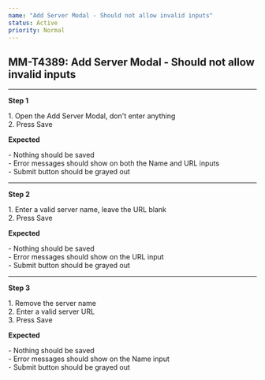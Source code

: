 ```yaml
---
name: "Add Server Modal - Should not allow invalid inputs"
status: Active
priority: Normal
---
```


## MM-T4389: Add Server Modal - Should not allow invalid inputs

---

**Step 1**

1\. Open the Add Server Modal, don't enter anything\
2\. Press Save

**Expected**

\- Nothing should be saved\
\- Error messages should show on both the Name and URL inputs\
\- Submit button should be grayed out

---

**Step 2**

1\. Enter a valid server name, leave the URL blank\
2\. Press Save

**Expected**

\- Nothing should be saved\
\- Error messages should show on the URL input\
\- Submit button should be grayed out

---

**Step 3**

1\. Remove the server name\
2\. Enter a valid server URL\
3\. Press Save

**Expected**

\- Nothing should be saved\
\- Error messages should show on the Name input\
\- Submit button should be grayed out
